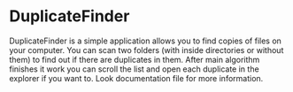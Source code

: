 # DuplicateFinder

DuplicateFinder is a simple application allows you to find copies of files on your computer. You can scan two folders (with inside directories or without them) to find out if there are duplicates in them.
After main algorithm finishes it work you can scroll the list and open each duplicate in the explorer if you want to. Look documentation file for more information.
